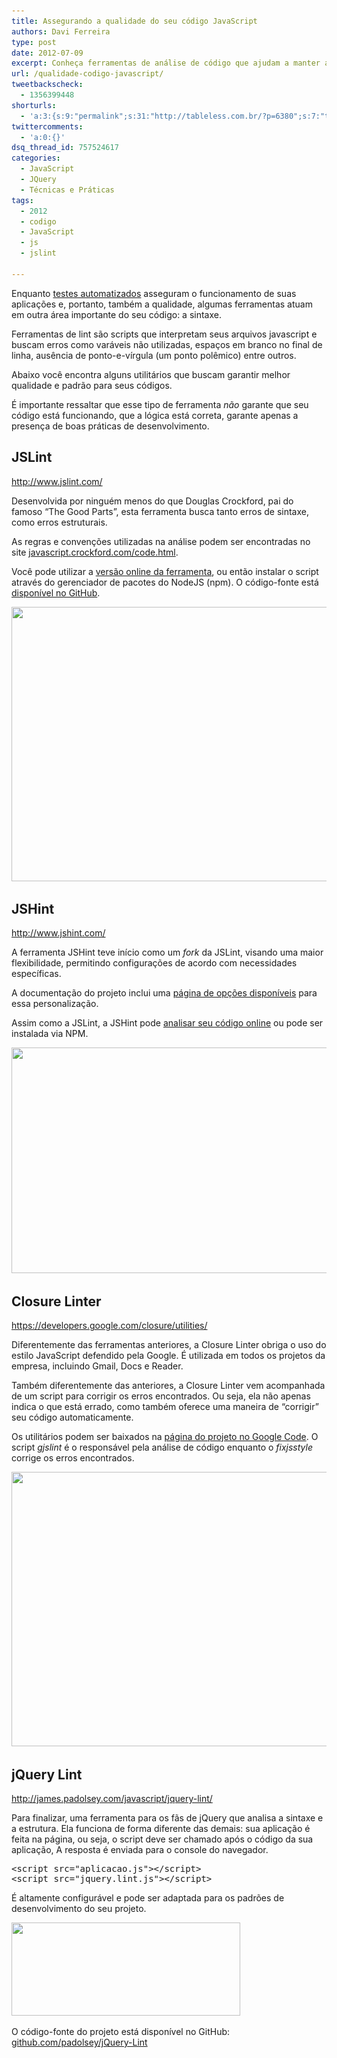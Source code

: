 ```yaml
---
title: Assegurando a qualidade do seu código JavaScript
authors: Davi Ferreira
type: post
date: 2012-07-09
excerpt: Conheça ferramentas de análise de código que ajudam a manter a qualidade e o padrão de suas aplicações javascript.
url: /qualidade-codigo-javascript/
tweetbackscheck:
  - 1356399448
shorturls:
  - 'a:3:{s:9:"permalink";s:31:"http://tableless.com.br/?p=6380";s:7:"tinyurl";s:26:"http://tinyurl.com/872wb4u";s:4:"isgd";s:19:"http://is.gd/uZXMuA";}'
twittercomments:
  - 'a:0:{}'
dsq_thread_id: 757524617
categories:
  - JavaScript
  - JQuery
  - Técnicas e Práticas
tags:
  - 2012
  - codigo
  - JavaScript
  - js
  - jslint

---
```

Enquanto <a href="http://tableless.com.br/testando-seu-codigo-jquery-com-jasmine-parte-1/" target="_blank">testes automatizados</a> asseguram o funcionamento de suas aplicações e, portanto, também a qualidade, algumas ferramentas atuam em outra área importante do seu código: a sintaxe.

Ferramentas de lint são scripts que interpretam seus arquivos javascript e buscam erros como varáveis não utilizadas, espaços em branco no final de linha, ausência de ponto-e-vírgula (um ponto polêmico) entre outros.

Abaixo você encontra alguns utilitários que buscam garantir melhor qualidade e padrão para seus códigos.

É importante ressaltar que esse tipo de ferramenta _não_ garante que seu código está funcionando, que a lógica está correta, garante apenas a presença de boas práticas de desenvolvimento.

## JSLint

<a href="http://www.jslint.com/" target="_blank">http://www.jslint.com/</a>

Desenvolvida por ninguém menos do que Douglas Crockford, pai do famoso &#8220;The Good Parts&#8221;, esta ferramenta busca tanto erros de sintaxe, como erros estruturais.

As regras e convenções utilizadas na análise podem ser encontradas no site <a href="http://javascript.crockford.com/code.html" target="_blank">javascript.crockford.com/code.html</a>.

Você pode utilizar a <a href="http://www.jslint.com/" target="_blank">versão online da ferramenta</a>, ou então instalar o script através do gerenciador de pacotes do NodeJS (npm). O código-fonte está <a href="https://github.com/douglascrockford/JSLint" target="_blank">disponível no GitHub</a>.

<img src="https://raw.githubusercontent.com/diegoeis/tableless-static-images/master/2012/07/gjslint.jpg" alt="" width="605" height="439" class="alignnone size-full wp-image-6383" srcset="uploads/2012/07/gjslint.jpg 605w, uploads/2012/07/gjslint-300x217.jpg 300w" sizes="(max-width: 605px) 100vw, 605px" />

## JSHint

<a href="http://www.jshint.com/" target="_blank">http://www.jshint.com/</a>

A ferramenta JSHint teve início como um _fork_ da JSLint, visando uma maior flexibilidade, permitindo configurações de acordo com necessidades específicas.

A documentação do projeto inclui uma <a href="http://www.jshint.com/options/" target="_blank">página de opções disponíveis</a> para essa personalização.

Assim como a JSLint, a JSHint pode <a href="http://www.jshint.com/" target="_blank">analisar seu código online</a> ou pode ser instalada via NPM.

<img src="https://raw.githubusercontent.com/diegoeis/tableless-static-images/master/2012/07/jshint.jpg" alt="" width="770" height="361" class="alignnone size-full wp-image-6385" srcset="uploads/2012/07/jshint.jpg 770w, uploads/2012/07/jshint-300x140.jpg 300w" sizes="(max-width: 770px) 100vw, 770px" />

## Closure Linter

<a href="https://developers.google.com/closure/utilities/" target="_blank">https://developers.google.com/closure/utilities/</a>

Diferentemente das ferramentas anteriores, a Closure Linter obriga o uso do estilo JavaScript defendido pela Google. É utilizada em todos os projetos da empresa, incluindo Gmail, Docs e Reader.

Também diferentemente das anteriores, a Closure Linter vem acompanhada de um script para corrigir os erros encontrados. Ou seja, ela não apenas indica o que está errado, como também oferece uma maneira de &#8220;corrigir&#8221; seu código automaticamente.

Os utilitários podem ser baixados na <a href="https://developers.google.com/closure/utilities/" target="_blank">página do projeto no Google Code</a>. O script _gjslint_ é o responsável pela análise de código enquanto o _fixjsstyle_ corrige os erros encontrados.

<img src="https://raw.githubusercontent.com/diegoeis/tableless-static-images/master/2012/07/gjslint.jpg" alt="" width="605" height="439" class="alignnone size-full wp-image-6383" srcset="uploads/2012/07/gjslint.jpg 605w, uploads/2012/07/gjslint-300x217.jpg 300w" sizes="(max-width: 605px) 100vw, 605px" />

## jQuery Lint

<a href="http://james.padolsey.com/javascript/jquery-lint/" target="_blank">http://james.padolsey.com/javascript/jquery-lint/</a>

Para finalizar, uma ferramenta para os fãs de jQuery que analisa a sintaxe e a estrutura. Ela funciona de forma diferente das demais: sua aplicação é feita na página, ou seja, o script deve ser chamado após o código da sua aplicação, A resposta é enviada para o console do navegador.

<pre class="lang-html">&lt;script src="aplicacao.js"&gt;&lt;/script&gt;
&lt;script src="jquery.lint.js"&gt;&lt;/script&gt;
</pre>

É altamente configurável e pode ser adaptada para os padrões de desenvolvimento do seu projeto.

<img src="https://raw.githubusercontent.com/diegoeis/tableless-static-images/master/2012/07/jquerylint.jpg" alt="" width="366" height="149" class="alignnone size-full wp-image-6384" srcset="uploads/2012/07/jquerylint.jpg 366w, uploads/2012/07/jquerylint-300x122.jpg 300w" sizes="(max-width: 366px) 100vw, 366px" />

O código-fonte do projeto está disponível no GitHub: <a href="https://github.com/padolsey/jQuery-Lint" target="_blank">github.com/padolsey/jQuery-Lint</a>